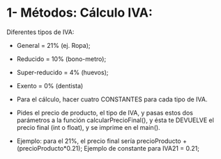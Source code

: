 # 1- Métodos: Cálculo IVA:
Diferentes tipos de IVA:
- General = 21% (ej. Ropa);
- Reducido = 10% (bono-metro);
- Super-reducido = 4% (huevos);
- Exento = 0% (dentista)
- Para el cálculo, hacer cuatro CONSTANTES para cada tipo de IVA.
- Pides el precio de producto, el tipo de IVA, y pasas estos dos parámetros a la función
calcularPrecioFinal(), y ésta te DEVUELVE el precio final (int o float), y se imprime en el main().

- Ejemplo: para el 21%, el precio final sería precioProducto + (precioProducto*0.21);
Ejemplo de constante para IVA21 = 0.21;

